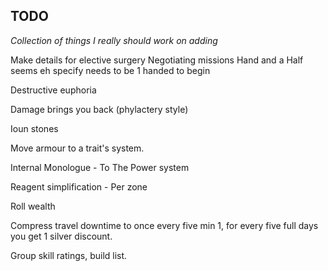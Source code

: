 ## TODO

*Collection of things I really should work on adding*

Make details for elective surgery 
Negotiating missions
Hand and a Half seems eh specify needs to be 1 handed to begin

Destructive euphoria

Damage brings you back (phylactery style)

Ioun stones

Move armour to a trait's system.

Internal Monologue - To The Power system


Reagent simplification - Per zone

Roll wealth 

Compress travel downtime to once every five min 1, for every five full days you get 1 silver discount. 

Group skill ratings, build list.